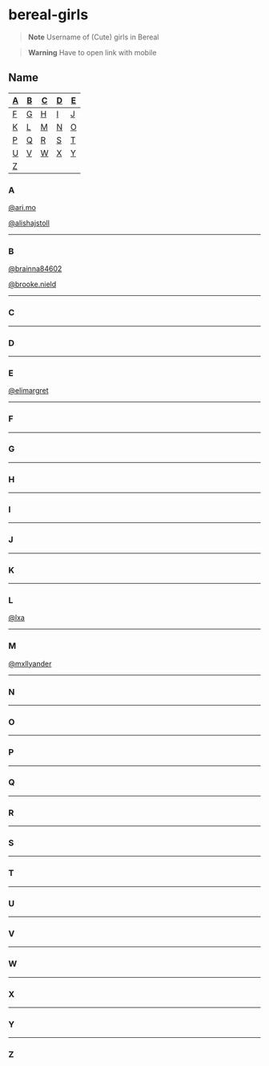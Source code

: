 # bereal-girls
>**Note**
>Username of (Cute) girls in Bereal

>**Warning**
>Have to open link with mobile

## Name
| [A](#A) | [B](#B) | [C](#C) | [D](#D) | [E](#E) |
|---|---|---|---|---|
| [F](#F) | [G](#G) | [H](#H) | [I](#I) | [J](#J) |
| [K](#K) | [L](#L) | [M](#M) | [N](#N) | [O](#O) |
| [P](#P) | [Q](#Q) | [R](#R) | [S](#S) | [T](#F) |
| [U](#U) | [V](#V) | [W](#W) | [X](#X) | [Y](#Y) |
| [Z](#Z) |

### A

[@ari.mo](https://bere.al/ari.mo)

[@alishajstoll](https://bere.al/alishajstoll)


-----
### B

[@brainna84602](https://bere.al/brianna84602)

[@brooke.nield](https://bere.al/brooke.nield)

-----
### C
-----
### D
-----
### E

[@elimargret](https://bere.al/elimargret)

-----
### F
-----
### G
-----
### H
-----
### I
-----
### J
-----
### K
-----
### L

[@lxa](https://bere.al/lxa)

-----
### M

[@mxllyander](https://bere.al/mxllyander)

-----
### N
-----
### O
-----
### P
-----
### Q
-----
### R
-----
### S
-----
### T
-----
### U
-----
### V
-----
### W
-----
### X
-----
### Y
-----
### Z

